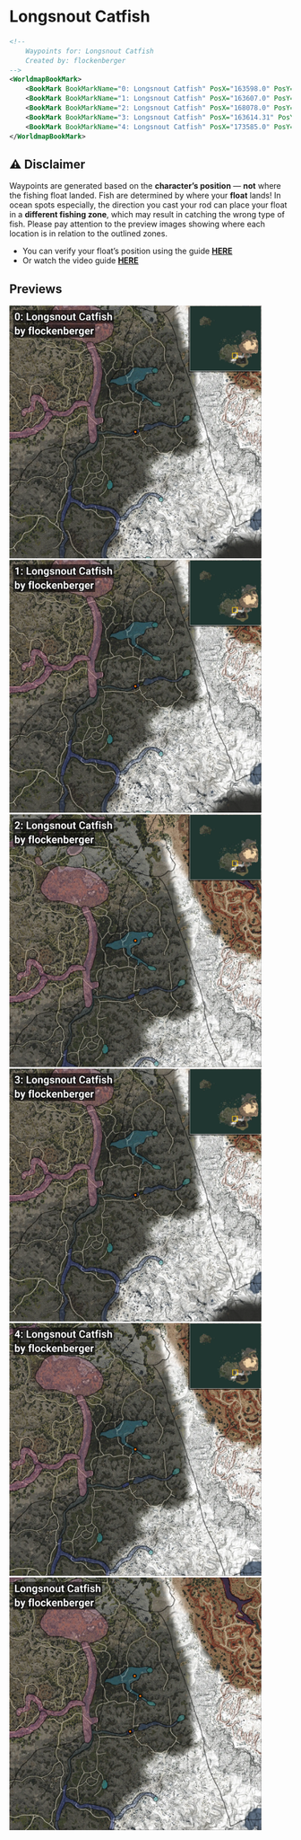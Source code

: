 # Longsnout Catfish
```xml
<!--
    Waypoints for: Longsnout Catfish
    Created by: flockenberger
-->
<WorldmapBookMark>
    <BookMark BookMarkName="0: Longsnout Catfish" PosX="163598.0" PosY="15942.0" PosZ="-386795.0" />
    <BookMark BookMarkName="1: Longsnout Catfish" PosX="163607.0" PosY="15942.0" PosZ="-386877.0" />
    <BookMark BookMarkName="2: Longsnout Catfish" PosX="168078.0" PosY="11594.0" PosZ="-332678.0" />
    <BookMark BookMarkName="3: Longsnout Catfish" PosX="163614.31" PosY="15942.562" PosZ="-386903.94" />
    <BookMark BookMarkName="4: Longsnout Catfish" PosX="173585.0" PosY="13825.0" PosZ="-352143.0" />
</WorldmapBookMark>
```

## ⚠️ Disclaimer
Waypoints are generated based on the __**character’s position**__ — __not__ where the fishing float landed.
Fish are determined by where your **float** lands!
In ocean spots especially, the direction you cast your rod can place your float in a **different fishing zone**, which may result in catching the wrong type of fish.
Please pay attention to the preview images showing where each location is in relation to the outlined zones.

- You can verify your float’s position using the guide [**HERE**](https://flockenberger.github.io/bdo-fish-position/)
- Or watch the video guide [**HERE**](https://youtu.be/t-VXcRoNojk)

## Previews
<img src="./Longsnout Catfish_0_Preview.webp" width="450"/> <img src="./Longsnout Catfish_1_Preview.webp" width="450"/> <img src="./Longsnout Catfish_2_Preview.webp" width="450"/> <img src="./Longsnout Catfish_3_Preview.webp" width="450"/> <img src="./Longsnout Catfish_4_Preview.webp" width="450"/> <img src="./Longsnout Catfish_Preview.webp" width="450"/> 
